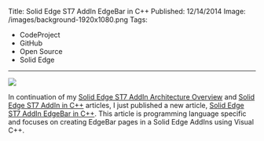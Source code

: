 Title: Solid Edge ST7 AddIn EdgeBar in C++
Published: 12/14/2014
Image: /images/background-1920x1080.png
Tags:
  - CodeProject
  - GitHub
  - Open Source
  - Solid Edge
---

![](http://blob.jasonnewell.net/blog/2014-12-14_1.png)

In continuation of my [Solid Edge ST7 AddIn Architecture Overview](http://www.codeproject.com/Articles/839585/Solid-Edge-ST-AddIn-Architecture-Overview) and [Solid Edge ST7 AddIn in C++](http://www.codeproject.com/Articles/840912/Solid-Edge-ST-AddIn-CPP) articles, I just published a new article, [Solid Edge ST7 AddIn EdgeBar in C++](http://www.codeproject.com/Articles/844382/Solid-Edge-ST-AddIn-EdgeBar-CPP). This article is programming language specific and focuses on creating EdgeBar pages in a Solid Edge AddIns using Visual C++.